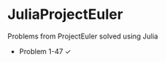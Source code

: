 JuliaProjectEuler
=================

Problems from ProjectEuler solved using Julia

- Problem 1-47  ✓
